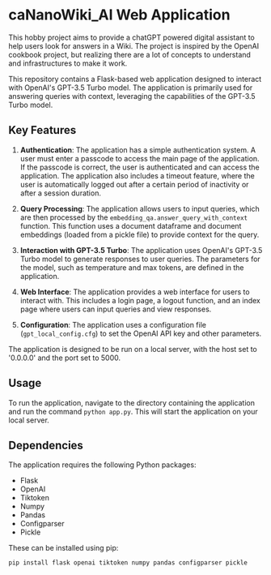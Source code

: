 # caNanoWiki_AI Web Application
This hobby project aims to provide a chatGPT powered digital assistant to help users look for answers in a Wiki. The project is inspired by the OpenAI cookbook  project, but realizing there are a lot of concepts to understand and infrastructures to make it work.

This repository contains a Flask-based web application designed to interact with OpenAI's GPT-3.5 Turbo model. The application is primarily used for answering queries with context, leveraging the capabilities of the GPT-3.5 Turbo model.

## Key Features

1. **Authentication**: The application has a simple authentication system. A user must enter a passcode to access the main page of the application. If the passcode is correct, the user is authenticated and can access the application. The application also includes a timeout feature, where the user is automatically logged out after a certain period of inactivity or after a session duration.

2. **Query Processing**: The application allows users to input queries, which are then processed by the `embedding_qa.answer_query_with_context` function. This function uses a document dataframe and document embeddings (loaded from a pickle file) to provide context for the query.

3. **Interaction with GPT-3.5 Turbo**: The application uses OpenAI's GPT-3.5 Turbo model to generate responses to user queries. The parameters for the model, such as temperature and max tokens, are defined in the application.

4. **Web Interface**: The application provides a web interface for users to interact with. This includes a login page, a logout function, and an index page where users can input queries and view responses.

5. **Configuration**: The application uses a configuration file (`gpt_local_config.cfg`) to set the OpenAI API key and other parameters.

The application is designed to be run on a local server, with the host set to '0.0.0.0' and the port set to 5000.

## Usage

To run the application, navigate to the directory containing the application and run the command `python app.py`. This will start the application on your local server.

## Dependencies

The application requires the following Python packages:

- Flask
- OpenAI
- Tiktoken
- Numpy
- Pandas
- Configparser
- Pickle

These can be installed using pip:

```bash
pip install flask openai tiktoken numpy pandas configparser pickle
